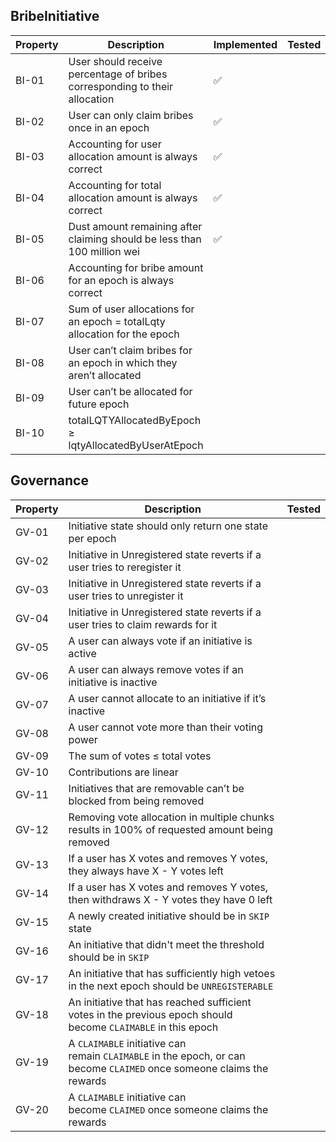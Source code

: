 ## BribeInitiative

| Property | Description | Implemented | Tested |
| --- | --- | --- | --- |
| BI-01 | User should receive percentage of bribes corresponding to their allocation | ✅ |  |
| BI-02 | User can only claim bribes once in an epoch | ✅ |  |
| BI-03 | Accounting for user allocation amount is always correct | ✅ |  |
| BI-04 | Accounting for total allocation amount is always correct | ✅ |  |
| BI-05 | Dust amount remaining after claiming should be less than 100 million wei | ✅ |  |
| BI-06 | Accounting for bribe amount for an epoch is always correct |  |  |
| BI-07 | Sum of user allocations for an epoch = totalLqty allocation for the epoch |  |  |
| BI-08 | User can’t claim bribes for an epoch in which they aren’t allocated |  |  |
| BI-09 | User can’t be allocated for future epoch |  |  |
| BI-10 | totalLQTYAllocatedByEpoch ≥ lqtyAllocatedByUserAtEpoch |  |  |

## Governance
| Property | Description | Tested |
| --- | --- | --- |
| GV-01 | Initiative state should only return one state per epoch |  |
| GV-02 | Initiative in Unregistered state reverts if a user tries to reregister it  |  |
| GV-03 | Initiative in Unregistered state reverts if a user tries to unregister it  |  |
| GV-04 | Initiative in Unregistered state reverts if a user tries to claim rewards for it  |  |
| GV-05 | A user can always vote if an initiative is active |  |
| GV-06 | A user can always remove votes if an initiative is inactive |  |
| GV-07 | A user cannot allocate to an initiative if it’s inactive |  |
| GV-08 | A user cannot vote more than their voting power |  |
| GV-09 | The sum of votes ≤ total votes |  |
| GV-10 | Contributions are linear  |  |
| GV-11 | Initiatives that are removable can’t be blocked from being removed |  |
| GV-12 | Removing vote allocation in multiple chunks results in 100% of requested amount being removed  |  |
| GV-13 | If a user has X votes and removes Y votes, they always have X - Y votes left  |  |
| GV-14 | If a user has X votes and removes Y votes, then withdraws X - Y votes they have 0 left  |  |
| GV-15 | A newly created initiative should be in `SKIP` state |  |
| GV-16 | An initiative that didn't meet the threshold should be in `SKIP` |  |
| GV-17 | An initiative that has sufficiently high vetoes in the next epoch should be `UNREGISTERABLE` |  |
| GV-18 | An initiative that has reached sufficient votes in the previous epoch should become `CLAIMABLE` in this epoch |  |
| GV-19 | A `CLAIMABLE` initiative can remain `CLAIMABLE` in the epoch, or can become `CLAIMED` once someone claims the rewards |  |
| GV-20 | A `CLAIMABLE` initiative can become `CLAIMED` once someone claims the rewards |  |